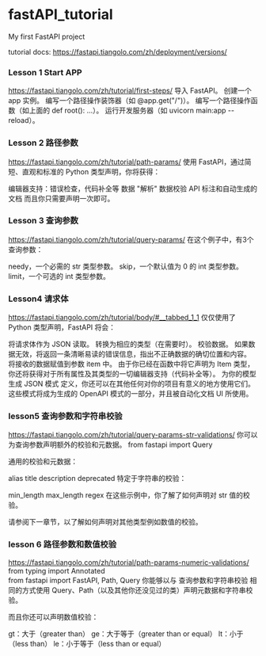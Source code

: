 # fastAPI_tutorial
My first FastAPI project

tutorial docs: https://fastapi.tiangolo.com/zh/deployment/versions/

### Lesson 1 Start APP
https://fastapi.tiangolo.com/zh/tutorial/first-steps/
导入 FastAPI。
创建一个 app 实例。
编写一个路径操作装饰器（如 @app.get("/")）。
编写一个路径操作函数（如上面的 def root(): ...）。
运行开发服务器（如 uvicorn main:app --reload）。

### Lesson 2 路径参数
https://fastapi.tiangolo.com/zh/tutorial/path-params/
使用 FastAPI，通过简短、直观和标准的 Python 类型声明，你将获得：

编辑器支持：错误检查，代码补全等
数据 "解析"
数据校验
API 标注和自动生成的文档
而且你只需要声明一次即可。

### Lesson 3 查询参数
https://fastapi.tiangolo.com/zh/tutorial/query-params/
在这个例子中，有3个查询参数：

needy，一个必需的 str 类型参数。
skip，一个默认值为 0 的 int 类型参数。
limit，一个可选的 int 类型参数。

### Lesson4 请求体
https://fastapi.tiangolo.com/zh/tutorial/body/#__tabbed_1_1
仅仅使用了 Python 类型声明，FastAPI 将会：

将请求体作为 JSON 读取。
转换为相应的类型（在需要时）。
校验数据。
如果数据无效，将返回一条清晰易读的错误信息，指出不正确数据的确切位置和内容。
将接收的数据赋值到参数 item 中。
由于你已经在函数中将它声明为 Item 类型，你还将获得对于所有属性及其类型的一切编辑器支持（代码补全等）。
为你的模型生成 JSON 模式 定义，你还可以在其他任何对你的项目有意义的地方使用它们。
这些模式将成为生成的 OpenAPI 模式的一部分，并且被自动化文档 UI 所使用。

### lesson5  查询参数和字符串校验
https://fastapi.tiangolo.com/zh/tutorial/query-params-str-validations/
你可以为查询参数声明额外的校验和元数据。
from fastapi import  Query

通用的校验和元数据：

alias
title
description
deprecated
特定于字符串的校验：

min_length
max_length
regex
在这些示例中，你了解了如何声明对 str 值的校验。

请参阅下一章节，以了解如何声明对其他类型例如数值的校验。

### lesson 6 路径参数和数值校验
https://fastapi.tiangolo.com/zh/tutorial/path-params-numeric-validations/
from typing import Annotated    
from fastapi import FastAPI, Path, Query
你能够以与 查询参数和字符串校验 相同的方式使用 Query、Path（以及其他你还没见过的类）声明元数据和字符串校验。

而且你还可以声明数值校验：

gt：大于（greater than）
ge：大于等于（greater than or equal）
lt：小于（less than）
le：小于等于（less than or equal）

